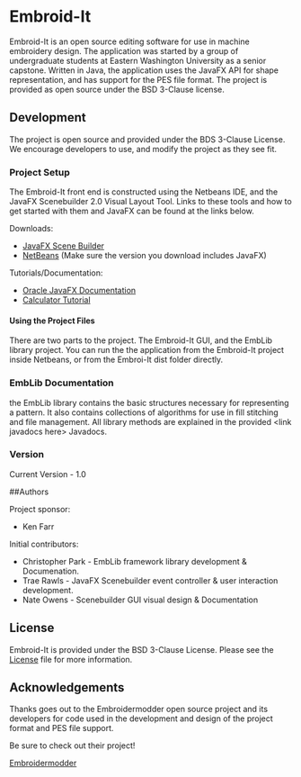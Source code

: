 # Embroid-It

Embroid-It is an open source editing software for use in machine embroidery design. The application was started by a group of undergraduate students at Eastern Washington University as a senior capstone. Written in Java, the application uses the JavaFX API for shape representation, and has support for the PES file format. The project is provided as open source under the BSD 3-Clause license.

## Development

The project is open source and provided under the BDS 3-Clause License. We encourage developers to use, and modify the project as they see fit.

### Project Setup

The Embroid-It front end is constructed using the Netbeans IDE, and the JavaFX Scenebuilder 2.0 Visual Layout Tool. Links to these tools and how to get started with them and JavaFX can be found at the links below.

Downloads:
* [JavaFX Scene Builder](http://www.oracle.com/technetwork/java/javase/downloads/javafxscenebuilder-1x-archive-2199384.html)
* [NetBeans](https://netbeans.org/downloads/) (Make sure the version you download includes JavaFX)

Tutorials/Documentation:
* [Oracle JavaFX Documentation](http://docs.oracle.com/javase/8/javase-clienttechnologies.htm)
* [Calculator Tutorial](https://blog.idrsolutions.com/2015/05/how-to-create-a-javafx-gui-using-scene-builder-in-netbeans/)

#### Using the Project Files

There are two parts to the project. The Embroid-It GUI, and the EmbLib library project. You can run the the application from the Embroid-It project inside Netbeans, or from the Embroi-It dist folder directly.

### EmbLib Documentation

the EmbLib library contains the basic structures necessary for representing a pattern. It also contains collections of algorithms for use in fill stitching and file management. All library methods are explained in the provided \<link javadocs here\> Javadocs.

### Version

Current Version - 1.0

##Authors

Project sponsor:

*  Ken Farr

Initial contributors:

* Christopher Park - EmbLib framework library development & Documenation.
* Trae Rawls       - JavaFX Scenebuilder event controller & user interaction development.
* Nate Owens       - Scenebuilder GUI visual design & Documentation 

## License

Embroid-It is provided under the BSD 3-Clause License. Please see the [License](https://github.com/Embroid-It/embroidit/blob/master/LICENSE) file for more information.

## Acknowledgements

Thanks goes out to the Embroidermodder open source project and its developers for code used in the development and design of the project format and PES file support.

Be sure to check out their project!

[Embroidermodder](https://github.com/Embroidermodder/Embroidermodder)

